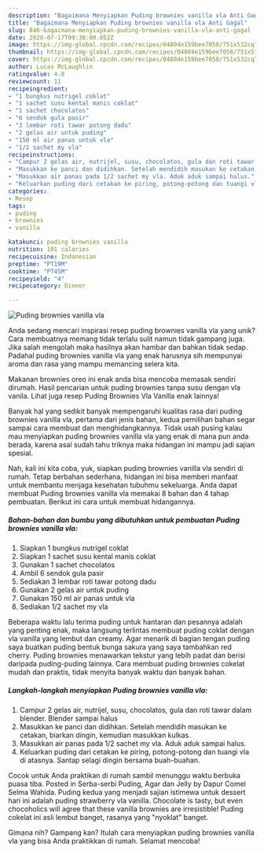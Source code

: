 ```yaml
---
description: "Bagaimana Menyiapkan Puding brownies vanilla vla Anti Gagal"
title: "Bagaimana Menyiapkan Puding brownies vanilla vla Anti Gagal"
slug: 846-bagaimana-menyiapkan-puding-brownies-vanilla-vla-anti-gagal
date: 2020-07-17T09:38:00.052Z
image: https://img-global.cpcdn.com/recipes/04804e159bee7058/751x532cq70/puding-brownies-vanilla-vla-foto-resep-utama.jpg
thumbnail: https://img-global.cpcdn.com/recipes/04804e159bee7058/751x532cq70/puding-brownies-vanilla-vla-foto-resep-utama.jpg
cover: https://img-global.cpcdn.com/recipes/04804e159bee7058/751x532cq70/puding-brownies-vanilla-vla-foto-resep-utama.jpg
author: Lucas McLaughlin
ratingvalue: 4.8
reviewcount: 11
recipeingredient:
- "1 bungkus nutrigel coklat"
- "1 sachet susu kental manis coklat"
- "1 sachet chocolatos"
- "6 sendok gula pasir"
- "3 lembar roti tawar potong dadu"
- "2 gelas air untuk puding"
- "150 ml air panas untuk vla"
- "1/2 sachet my vla"
recipeinstructions:
- "Campur 2 gelas air, nutrijel, susu, chocolatos, gula dan roti tawar dalam blender. Blender sampai halus"
- "Masukkan ke panci dan didihkan. Setelah mendidih masukan ke cetakan, biarkan dingin, kemudian masukkan kulkas."
- "Masukkan air panas pada 1/2 sachet my vla. Aduk aduk sampai halus."
- "Keluarkan puding dari cetakan ke piring, potong-potong dan tuangi vla di atasnya. Santap selagi dingin bersama buah-buahan."
categories:
- Resep
tags:
- puding
- brownies
- vanilla

katakunci: puding brownies vanilla 
nutrition: 101 calories
recipecuisine: Indonesian
preptime: "PT19M"
cooktime: "PT45M"
recipeyield: "4"
recipecategory: Dinner

---
```



![Puding brownies vanilla vla](https://img-global.cpcdn.com/recipes/04804e159bee7058/751x532cq70/puding-brownies-vanilla-vla-foto-resep-utama.jpg)

Anda sedang mencari inspirasi resep puding brownies vanilla vla yang unik? Cara membuatnya memang tidak terlalu sulit namun tidak gampang juga. Jika salah mengolah maka hasilnya akan hambar dan bahkan tidak sedap. Padahal puding brownies vanilla vla yang enak harusnya sih mempunyai aroma dan rasa yang mampu memancing selera kita.

Makanan brownies oreo ini enak anda bisa mencoba memasak sendiri dirumah. Hasil pencarian untuk puding brownies tanpa susu dengan vla vanila. Lihat juga resep Puding Brownies Vla Vanilla enak lainnya!

Banyak hal yang sedikit banyak mempengaruhi kualitas rasa dari puding brownies vanilla vla, pertama dari jenis bahan, kedua pemilihan bahan segar sampai cara membuat dan menghidangkannya. Tidak usah pusing kalau mau menyiapkan puding brownies vanilla vla yang enak di mana pun anda berada, karena asal sudah tahu triknya maka hidangan ini mampu jadi sajian spesial.


Nah, kali ini kita coba, yuk, siapkan puding brownies vanilla vla sendiri di rumah. Tetap berbahan sederhana, hidangan ini bisa memberi manfaat untuk membantu menjaga kesehatan tubuhmu sekeluarga. Anda dapat membuat Puding brownies vanilla vla memakai 8 bahan dan 4 tahap pembuatan. Berikut ini cara untuk membuat hidangannya.

<!--inarticleads1-->

##### Bahan-bahan dan bumbu yang dibutuhkan untuk pembuatan Puding brownies vanilla vla:

1. Siapkan 1 bungkus nutrigel coklat
1. Siapkan 1 sachet susu kental manis coklat
1. Gunakan 1 sachet chocolatos
1. Ambil 6 sendok gula pasir
1. Sediakan 3 lembar roti tawar potong dadu
1. Gunakan 2 gelas air untuk puding
1. Gunakan 150 ml air panas untuk vla
1. Sediakan 1/2 sachet my vla


Beberapa waktu lalu terima puding untuk hantaran dan pesannya adalah yang penting enak, maka langsung terlintas membuat puding coklat dengan vla vanilla yang lembut dan creamy. Agar menarik di bagian tengan puding saya buatkan puding bentuk bunga sakura yang saya tambahkan red cherry. Puding brownies menawarkan tekstur yang lebih padat dan berisi daripada puding-puding lainnya. Cara membuat puding brownies cokelat mudah dan praktis, tidak menyita banyak waktu dan banyak bahan. 

<!--inarticleads2-->

##### Langkah-langkah menyiapkan Puding brownies vanilla vla:

1. Campur 2 gelas air, nutrijel, susu, chocolatos, gula dan roti tawar dalam blender. Blender sampai halus
1. Masukkan ke panci dan didihkan. Setelah mendidih masukan ke cetakan, biarkan dingin, kemudian masukkan kulkas.
1. Masukkan air panas pada 1/2 sachet my vla. Aduk aduk sampai halus.
1. Keluarkan puding dari cetakan ke piring, potong-potong dan tuangi vla di atasnya. Santap selagi dingin bersama buah-buahan.


Cocok untuk Anda praktikan di rumah sambil menunggu waktu berbuka puasa tiba. Posted in Serba-serbi Puding, Agar dan Jelly by Dapur Comel Selma Wahida. Puding kedua yang menjadi sajian istimewa untuk dessert hari ini adalah puding strawberry vla vanilla. Chocolate is tasty, but even chocoholics will agree that these vanilla brownies are irresistible! Puding cokelat ini asli lembut banget, rasanya yang &#34;nyoklat&#34; banget. 

Gimana nih? Gampang kan? Itulah cara menyiapkan puding brownies vanilla vla yang bisa Anda praktikkan di rumah. Selamat mencoba!
